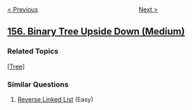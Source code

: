 <!--|This file generated by command(leetcode description); DO NOT EDIT.    |-->
<!--+----------------------------------------------------------------------+-->
<!--|@author    openset <openset.wang@gmail.com>                           |-->
<!--|@link      https://github.com/openset                                 |-->
<!--|@home      https://github.com/tonymontaro/leetcode-hints                        |-->
<!--+----------------------------------------------------------------------+-->

[< Previous](https://github.com/tonymontaro/leetcode-hints/tree/master/problems/min-stack "Min Stack")
　　　　　　　　　　　　　　　　
[Next >](https://github.com/tonymontaro/leetcode-hints/tree/master/problems/read-n-characters-given-read4 "Read N Characters Given Read4")

## [156. Binary Tree Upside Down (Medium)](https://leetcode.com/problems/binary-tree-upside-down "上下翻转二叉树")



### Related Topics
  [[Tree](https://github.com/tonymontaro/leetcode-hints/tree/master/tag/tree/README.md)]

### Similar Questions
  1. [Reverse Linked List](https://github.com/tonymontaro/leetcode-hints/tree/master/problems/reverse-linked-list) (Easy)
